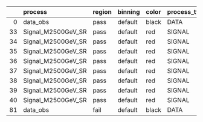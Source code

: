 |    | process            | region   | binning   | color   | process_type   |   scale | variation   | source_filename                                             | source_histname    | alias              | title           |   combine_idx |    lnN |   shapes | syst_type   | direction   | variation_alias   |
|---:|:-------------------|:---------|:----------|:--------|:---------------|--------:|:------------|:------------------------------------------------------------|:-------------------|:-------------------|:----------------|--------------:|-------:|---------:|:------------|:------------|:------------------|
|  0 | data_obs           | pass     | default   | black   | DATA           |       1 | nominal     | ./histograms_for_2DAlphabet_v4/EaDM_Cosmics_Data_SR.root    | hpass              | Cosmics_Data_SR    | Cosmics_Data_SR |           nan | nan    |      nan | nan         | nan         | nan               |
| 33 | Signal_M2500GeV_SR | pass     | default   | red     | SIGNAL         |       1 | lumi        | ./histograms_for_2DAlphabet_v4/EaDM_Signal_M2500GeV_SR.root | hpass              | Signal_M2500GeV_SR | DM signal       |           nan |   1.05 |      nan | lnN         | nan         | nan               |
| 34 | Signal_M2500GeV_SR | pass     | default   | red     | SIGNAL         |       1 | RNN         | ./histograms_for_2DAlphabet_v4/EaDM_Signal_M2500GeV_SR.root | hpass_RNNsyst_up   | Signal_M2500GeV_SR | DM signal       |           nan | nan    |        1 | shapes      | Up          | RNNsyst           |
| 35 | Signal_M2500GeV_SR | pass     | default   | red     | SIGNAL         |       1 | RNN         | ./histograms_for_2DAlphabet_v4/EaDM_Signal_M2500GeV_SR.root | hpass_RNNsyst_down | Signal_M2500GeV_SR | DM signal       |           nan | nan    |        1 | shapes      | Down        | RNNsyst           |
| 36 | Signal_M2500GeV_SR | pass     | default   | red     | SIGNAL         |       1 | pT          | ./histograms_for_2DAlphabet_v4/EaDM_Signal_M2500GeV_SR.root | hpass_pTsyst_up    | Signal_M2500GeV_SR | DM signal       |           nan | nan    |        1 | shapes      | Up          | pTsyst            |
| 37 | Signal_M2500GeV_SR | pass     | default   | red     | SIGNAL         |       1 | pT          | ./histograms_for_2DAlphabet_v4/EaDM_Signal_M2500GeV_SR.root | hpass_pTsyst_down  | Signal_M2500GeV_SR | DM signal       |           nan | nan    |        1 | shapes      | Down        | pTsyst            |
| 38 | Signal_M2500GeV_SR | pass     | default   | red     | SIGNAL         |       1 | t0          | ./histograms_for_2DAlphabet_v4/EaDM_Signal_M2500GeV_SR.root | hpass_t0syst_up    | Signal_M2500GeV_SR | DM signal       |           nan | nan    |        1 | shapes      | Up          | t0syst            |
| 39 | Signal_M2500GeV_SR | pass     | default   | red     | SIGNAL         |       1 | t0          | ./histograms_for_2DAlphabet_v4/EaDM_Signal_M2500GeV_SR.root | hpass_t0syst_down  | Signal_M2500GeV_SR | DM signal       |           nan | nan    |        1 | shapes      | Down        | t0syst            |
| 40 | Signal_M2500GeV_SR | pass     | default   | red     | SIGNAL         |       1 | nominal     | ./histograms_for_2DAlphabet_v4/EaDM_Signal_M2500GeV_SR.root | hpass              | Signal_M2500GeV_SR | DM signal       |           nan | nan    |      nan | nan         | nan         | nan               |
| 81 | data_obs           | fail     | default   | black   | DATA           |       1 | nominal     | ./histograms_for_2DAlphabet_v4/EaDM_Cosmics_Data_SR.root    | hfail              | Cosmics_Data_SR    | Cosmics_Data_SR |           nan | nan    |      nan | nan         | nan         | nan               |